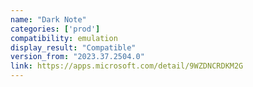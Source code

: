 ```yaml
---
name: "Dark Note"
categories: ['prod']
compatibility: emulation
display_result: "Compatible"
version_from: "2023.37.2504.0"
link: https://apps.microsoft.com/detail/9WZDNCRDKM2G
---
```

